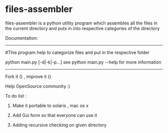 # files-assembler
files-assembler is a python utility program which assembles all the files in the current directory and puts in into respective categories of the directory 

Documentation:
*****************************************************************************************************************************

#This program help to categorize files and put in the respective folder 

python main.py [-d|-k|-p...] see python main.py --help for more information 

<!--Usage: main.py [options]-->

<!--Options:-->
<!--  -h, --help      show this help message and exit-->
<!--  -k, --pics      assemble pics in Pics folder-->
<!--  -d, --doc       assemble documents in Document folder-->
<!--  -p, --programs  assemble programs in programs folder-->
<!--  -c, --compress  assemble compress files in Compressed folder-->
<!--  -v, --video     assemble videos in Video folder-->


****************************************************************************************************************************
Fork it () , improve it ()

Help OpenSource community :) 

To do list : 
1) Make it portable to solaris , mac os x <br> 

2) Add Gui form so that everyone can use it <br> 

3) Adding recursive checking on given directory <br> 


